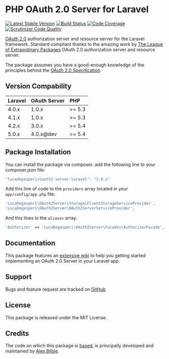 # PHP OAuth 2.0 Server for Laravel

[![Latest Stable Version](https://poser.pugx.org/lucadegasperi/oauth2-server-laravel/v/stable.png)](https://packagist.org/packages/lucadegasperi/oauth2-server-laravel) [![Build Status](https://scrutinizer-ci.com/g/lucadegasperi/oauth2-server-laravel/badges/build.png?b=rewrite)](https://scrutinizer-ci.com/g/lucadegasperi/oauth2-server-laravel/build-status/rewrite) [![Code Coverage](https://scrutinizer-ci.com/g/lucadegasperi/oauth2-server-laravel/badges/coverage.png?b=rewrite)](https://scrutinizer-ci.com/g/lucadegasperi/oauth2-server-laravel/?branch=rewrite) [![Scrutinizer Code Quality](https://scrutinizer-ci.com/g/lucadegasperi/oauth2-server-laravel/badges/quality-score.png?b=rewrite)](https://scrutinizer-ci.com/g/lucadegasperi/oauth2-server-laravel/?branch=rewrite)

[OAuth 2.0](http://tools.ietf.org/wg/oauth/draft-ietf-oauth-v2/) authorization server and resource server for the Laravel framework. Standard compliant thanks to the amazing work by [The League of Extraordinary Packages](http://www.thephpleague.com) OAuth 2.0 authorization server and resource server.

The package assumes you have a good-enough knowledge of the principles behind the [OAuth 2.0 Specification](http://tools.ietf.org/html/rfc6749).

## Version Compability

 Laravel  | OAuth Server | PHP 
:---------|:-------------|:----
 4.0.x    | 1.0.x        |>= 5.3
 4.1.x    | 1.0.x        |>= 5.3
 4.2.x    | 3.0.x        |>= 5.4
 5.0.x    | 4.0.x@dev    |>= 5.4

## Package Installation

You can install the package via composer. add the following line to your composer.json file:

```javascript
"lucadegasperi/oauth2-server-laravel": "3.0.x"
```

Add this line of code to the ```providers``` array located in your ```app/config/app.php``` file:
```php
'LucaDegasperi\OAuth2Server\Storage\FluentStorageServiceProvider',
'LucaDegasperi\OAuth2Server\OAuth2ServerServiceProvider',
```

And this lines to the ```aliases``` array:
```php
'Authorizer' => 'LucaDegasperi\OAuth2Server\Facades\AuthorizerFacade',
```

## Documentation

This package features an [extensive wiki](https://github.com/lucadegasperi/oauth2-server-laravel/wiki) to help you getting started implementing an OAuth 2.0 Server in your Laravel app.

## Support

Bugs and feature request are tracked on [GitHub](https://github.com/lucadegasperi/oauth2-server-laravel/issues)

## License

This package is released under the MIT License.

## Credits

The code on which this package is [based](https://github.com/php-loep/oauth2-server/), is principally developed and maintained by [Alex Bilbie](https://twitter.com/alexbilbie).

